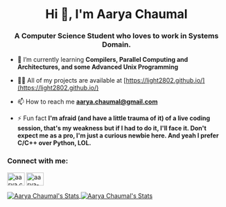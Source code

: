 <h1 align="center">Hi 👋, I'm Aarya Chaumal</h1>
<h3 align="center">A Computer Science Student who loves to work in Systems Domain.</h3>

- 🌱 I’m currently learning **Compilers, Parallel Computing and Architectures, and some Advanced Unix Programming**

- 👨‍💻 All of my projects are available at [https://light2802.github.io/](https://light2802.github.io/)

- 📫 How to reach me **aarya.chaumal@gmail.com**

- ⚡ Fun fact **I'm afraid (and have a little trauma of it) of a live coding session, that's my weakness but if I had to do it, I'll face it. Don't expect me as a pro, I'm just a curious newbie here. And yeah I prefer C/C++ over Python, LOL.**

<h3 align="left">Connect with me:</h3>
<p align="left">
<a href="https://matrix.to/#/@aarya.chaumal:matrix.org" target="blank"><img align="center" src="https://upload.wikimedia.org/wikipedia/commons/c/cb/Element_%28software%29_logo.svg" alt="aarya.chaumal" height="30" width="40" /></a>
<a href="https://www.linkedin.com/in/aarya-chaumal/" target="blank"><img align="center" src="https://raw.githubusercontent.com/rahuldkjain/github-profile-readme-generator/master/src/images/icons/Social/linked-in-alt.svg" alt="aarya-chaumal" height="30" width="40" /></a>
</p>


<a href="https://github.com/light2802">
  <img align="center" src="https://github-readme-stats.vercel.app/api/top-langs/?username=light2802&hide=html&title_color=6aa6f8&text_color=8a919a&icon_color=6aa6f8&bg_color=0e1116" alt="Aarya Chaumal's Stats" />
</a>

<a href="https://github.com/light2802">
  <img align="center" src="https://github-readme-stats.vercel.app/api?username=light2802&show_icons=true&line_height=27&count_private=true&title_color=6aa6f8&text_color=8a919a&icon_color=6aa6f8&bg_color=0e1116" alt="Aarya Chaumal's Stats" />
</a>
